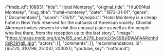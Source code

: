 {"tmdb_id": 108831, "title": "Hotel Monterey", "original_title": "H\u00f4tel Monterey", "slug_title": "hotel-monterey", "date": "1972-01-01", "genre": ["Documentaire"], "score": "7.6/10", "synopsis": "Hotel Monterey is a cheap hotel in New York reserved for the outcasts of American society. Chantal Akerman invites viewers to visit this unusual place as well as the people who live there, from the reception up to the last story.", "image": "https://image.tmdb.org/t/p/w185_and_h278_bestv2/3y5S6sIEWAFAARohhdSsR39YglL.jpg", "actors": [], "comments": [], "recommandations_id": [65720, 310799, 251037, 200021], "youtube_key": "notfound"}